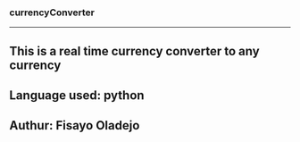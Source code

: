 ### currencyConverter
---
This is a real time currency converter to any currency 
---
Language used: python 
----
## Authur: Fisayo Oladejo
